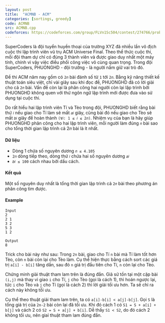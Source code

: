 ```yaml
---
layout: post
title:  "ACMNB - ACM"
categories: [sortings, greedy]
code: ACMNB
src: ACMNB.cpp
codeforces: https://codeforces.com/group/FLVn1Sc504/contest/274766/problem/A
---
```



SuperCoders là đội tuyển huyền thoại của trường XYZ đã nhiều lần vô địch cuộc thi lập trình viên vũ trụ ACM Universe Final. Theo thể thức cuộc thi, mỗi đội tham dự chỉ có đúng 3 thành viên và được giao duy nhất một máy tính, chính vì vậy việc điều phối công việc vô cùng quan trọng. Trong đội SuperCoders, PHUONGHD - đội trưởng - là người nắm giữ vai trò đó.

Đề thi ACM năm nay gồm có `2𝑛` bài đánh số từ `1` tới `2𝑛`. Bằng kỹ năng thiết kế thuật toán siêu việt, chỉ vài giây sau khi đọc đề, PHUONGHD đã có lời giải cho cả `2𝑛` bài. Vấn đề còn lại là phân công hai người còn lại lập trình bởi PHUONGHD không quen với thứ ngôn ngữ lập trình mới được đưa vào sử dụng tại cuộc thi.

Do rất hiểu hai lập trình viên Tí và Tèo trong đội, PHUONGHD biết rằng bài thứ `𝑖` nếu giao cho Tí làm sẽ mất `𝑎𝑖` giây, cũng bài đó nếu giao cho Tèo sẽ mất `𝑏𝑖` giây để hoàn thành `(∀𝑖: 1 ≤ 𝑖 ≤ 2𝑛)`. Nhiệm vụ của bạn là hãy giúp PHUONGHD phân công cho hai lập trình viên, mỗi người làm đúng `𝑛` bài sao cho tổng thời gian lập trình cả 2𝑛 bài là ít nhất.


#### Dữ liệu

+ Dòng 1 chứa số nguyên dương `𝑛 ≤ 4.105`
+ `2𝑛` dòng tiếp theo, dòng thứ `𝑖` chứa hai số nguyên dương `𝑎𝑖`
+ `𝑏𝑖 ≤ 100` cách nhau bởi dấu cách.


#### Kết quả

Một số nguyên duy nhất là tổng thời gian lập trình cả `2𝑛` bài theo phương án phân công tìm được.

#### Example

```
Input
2
2 1
3 2
5 3
1 2

Output
8
```

<!--more-->



Trick cho bài này như sau: Trong `2n` bài, giao cho Tí `n` bài mà Tí làm tốt hơn Tèo, còn `n` bài còn lại cho Tèo làm. Cụ thể hiện thực bằng cách sort các giá trị `a[i] - b[i]` tăng dần, sau đó `n` giá trị đầu tiên cho Tí, `n` còn lại cho Tèo.

Chứng minh giải thuật tham lam trên là đúng đắn. Giả sử tồn tại một cặp bài `(i,j)` mà thay vì giao `i` cho Tí, `j` cho Tèo (gọi là cách 1), thì hoán ngược lại, tức `i` cho Tèo và `j` cho Tí (gọi là cách 2) thì lời giải tối ưu hơn. Ta sẽ chỉ ra cách này không tối ưu. 

Cụ thể theo thuật giải tham lam trên, ta có `a[i]-b[i] < a[j]-b[j]`. Gọi `S` là tổng giá trị của `2n-2` bài còn lại đã tối ưu. Khi đó cách 1 có `S1 = S + a[i] + b[j]` và cách 2 có `S2 = S + a[j] + b[i]`. Dễ thấy `S1 < S2`, do đó cách 2 không tối ưu, nên giaỉ thuật tham lam đúng đắn.

